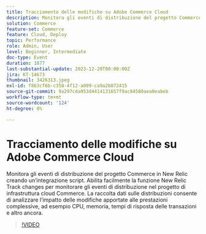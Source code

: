 ```yaml
---
title: Tracciamento delle modifiche su Adobe Commerce Cloud
description: Monitora gli eventi di distribuzione del progetto Commerce in New Relic creando un’integrazione script. Abilita facilmente la funzione New Relic Track changes per monitorare gli eventi di distribuzione nel progetto di infrastruttura cloud Commerce. La raccolta dati sulle distribuzioni consente di analizzare l’impatto delle modifiche apportate alle prestazioni complessive, ad esempio CPU, memoria, tempi di risposta delle transazioni e altro ancora.
solution: Commerce
feature-set: Commerce
feature: Cloud, Deploy
topic: Performance
role: Admin, User
level: Beginner, Intermediate
doc-type: Event
duration: 1877
last-substantial-update: 2023-12-20T00:00:00Z
jira: KT-14673
thumbnail: 3426313.jpeg
exl-id: f8b3cf6b-c358-4f12-a099-ca9a2b072415
source-git-commit: 9a297cda953d4414131657f9ac84580aea0eabeb
workflow-type: tm+mt
source-wordcount: '124'
ht-degree: 0%

---
```


# Tracciamento delle modifiche su Adobe Commerce Cloud

Monitora gli eventi di distribuzione del progetto Commerce in New Relic creando un’integrazione script. Abilita facilmente la funzione New Relic Track changes per monitorare gli eventi di distribuzione nel progetto di infrastruttura cloud Commerce. La raccolta dati sulle distribuzioni consente di analizzare l’impatto delle modifiche apportate alle prestazioni complessive, ad esempio CPU, memoria, tempi di risposta delle transazioni e altro ancora.

>[!VIDEO](https://video.tv.adobe.com/v/3456453/?learn=on&captions=ita)
